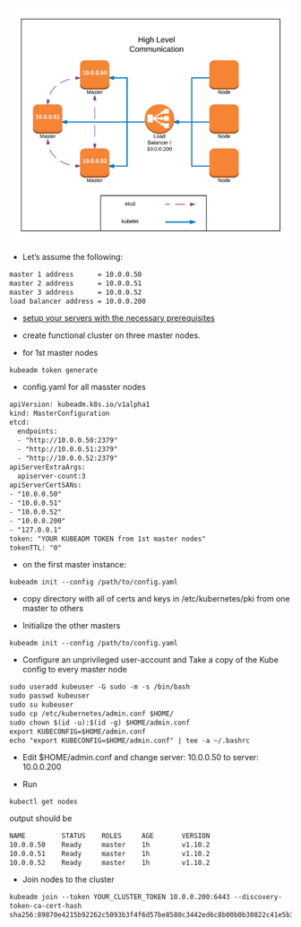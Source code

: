 ![alt text](https://raw.githubusercontent.com/prabhatpankaj/HA-kubernetes-master/master/ha-kubernetes.png)

* Let’s assume the following:
```
master 1 address      = 10.0.0.50
master 2 address      = 10.0.0.51
master 3 address      = 10.0.0.52
load balancer address = 10.0.0.200
```

* [setup your servers with the necessary prerequisites](https://kubernetes.io/docs/setup/independent/install-kubeadm/#before-you-begin)

* create functional cluster on three master nodes.

* for 1st master nodes
```
kubeadm token generate
```
* config.yaml for all masster nodes

```
apiVersion: kubeadm.k8s.io/v1alpha1
kind: MasterConfiguration
etcd:
  endpoints:
  - "http://10.0.0.50:2379"
  - "http://10.0.0.51:2379"
  - "http://10.0.0.52:2379"
apiServerExtraArgs:
  apiserver-count:3
apiServerCertSANs:
- "10.0.0.50"
- "10.0.0.51"
- "10.0.0.52"
- "10.0.0.200"
- "127.0.0.1"
token: "YOUR KUBEADM TOKEN from 1st master nodes"
tokenTTL: "0"

```
* on the first master instance:
```
kubeadm init --config /path/to/config.yaml
```
* copy directory with all of certs and keys in /etc/kubernetes/pki from one master to others 

* Initialize the other masters
```
kubeadm init --config /path/to/config.yaml
```
* Configure an unprivileged user-account and Take a copy of the Kube config to every master node 
```
sudo useradd kubeuser -G sudo -m -s /bin/bash
sudo passwd kubeuser
sudo su kubeuser
sudo cp /etc/kubernetes/admin.conf $HOME/
sudo chown $(id -u):$(id -g) $HOME/admin.conf
export KUBECONFIG=$HOME/admin.conf
echo "export KUBECONFIG=$HOME/admin.conf" | tee -a ~/.bashrc
```
* Edit $HOME/admin.conf and change server: 10.0.0.50 to server: 10.0.0.200

* Run
```
kubectl get nodes
```
output should be 
```
NAME         STATUS    ROLES     AGE       VERSION
10.0.0.50    Ready     master    1h        v1.10.2
10.0.0.51    Ready     master    1h        v1.10.2
10.0.0.52    Ready     master    1h        v1.10.2
```
* Join nodes to the cluster
```
kubeadm join --token YOUR_CLUSTER_TOKEN 10.0.0.200:6443 --discovery-token-ca-cert-hash sha256:89870e4215b92262c5093b3f4f6d57be8580c3442ed6c8b00b0b30822c41e5b3

```
